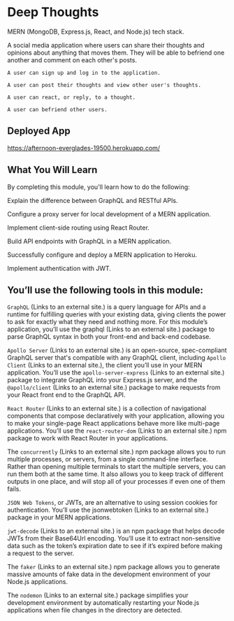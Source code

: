 # Deep Thoughts
MERN (MongoDB, Express.js, React, and Node.js) tech stack.

A social media application where users can share their thoughts and opinions about anything that moves them. They will be able to befriend one another and comment on each other's posts.

`A user can sign up and log in to the application.`

`A user can post their thoughts and view other user's thoughts.`

`A user can react, or reply, to a thought.`

`A user can befriend other users.`

## Deployed App
https://afternoon-everglades-19500.herokuapp.com/


## What You Will Learn
By completing this module, you'll learn how to do the following:

Explain the difference between GraphQL and RESTful APIs.

Configure a proxy server for local development of a MERN application.

Implement client-side routing using React Router.

Build API endpoints with GraphQL in a MERN application.

Successfully configure and deploy a MERN application to Heroku.

Implement authentication with JWT.


## You’ll use the following tools in this module:
`GraphQL` (Links to an external site.) is a query language for APIs and a runtime for fulfilling queries with your existing data, giving clients the power to ask for exactly what they need and nothing more. For this module’s application, you’ll use the graphql (Links to an external site.) package to parse GraphQL syntax in both your front-end and back-end codebase.

`Apollo Server` (Links to an external site.) is an open-source, spec-compliant GraphQL server that's compatible with any GraphQL client, including `Apollo Client` (Links to an external site.), the client you’ll use in your MERN application. You’ll use the `apollo-server-express` (Links to an external site.) package to integrate GraphQL into your Express.js server, and the `@apollo/client` (Links to an external site.) package to make requests from your React front end to the GraphQL API.

`React Router` (Links to an external site.) is a collection of navigational components that compose declaratively with your application, allowing you to make your single-page React applications behave more like multi-page applications. You’ll use the `react-router-dom` (Links to an external site.) npm package to work with React Router in your applications.

The `concurrently` (Links to an external site.) npm package allows you to run multiple processes, or servers, from a single command-line interface. Rather than opening multiple terminals to start the multiple servers, you can run them both at the same time. It also allows you to keep track of different outputs in one place, and will stop all of your processes if even one of them fails.

`JSON Web Tokens`, or JWTs, are an alternative to using session cookies for authentication. You’ll use the jsonwebtoken (Links to an external site.) package in your MERN applications.

`jwt-decode` (Links to an external site.) is an npm package that helps decode JWTs from their Base64Url encoding. You’ll use it to extract non-sensitive data such as the token’s expiration date to see if it’s expired before making a request to the server.

The `faker` (Links to an external site.) npm package allows you to generate massive amounts of fake data in the development environment of your Node.js applications.

The `nodemon` (Links to an external site.) package simplifies your development environment by automatically restarting your Node.js applications when file changes in the directory are detected.


